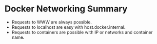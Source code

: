 # Docker Networking Summary

* Requests to WWW are always possible.
* Requests to localhost are easy with host.docker.internal.
* Requests to containers are possible with IP or networks and container name.
